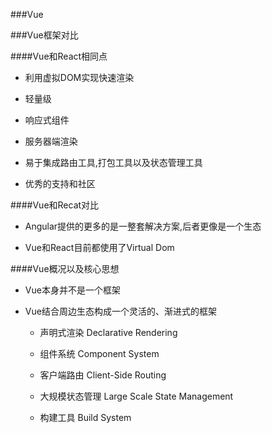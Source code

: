 ###Vue

###Vue框架对比

####Vue和React相同点

* 利用虚拟DOM实现快速渲染

* 轻量级

* 响应式组件

* 服务器端渲染

* 易于集成路由工具,打包工具以及状态管理工具

* 优秀的支持和社区

####Vue和Recat对比

* Angular提供的更多的是一整套解决方案,后者更像是一个生态

* Vue和React目前都使用了Virtual Dom



####Vue概况以及核心思想

* Vue本身并不是一个框架

* Vue结合周边生态构成一个灵活的、渐进式的框架
    
   * 声明式渲染 Declarative Rendering
   
   * 组件系统  Component System
   
   * 客户端路由 Client-Side Routing
   
   * 大规模状态管理 Large Scale State Management
   
   * 构建工具 Build System